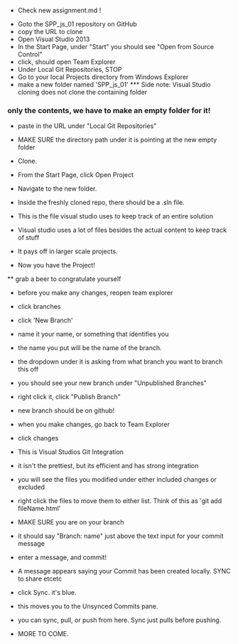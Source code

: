 ﻿* Check new assignment.md !

- Goto the SPP_js_01 repository on GitHub
- copy the URL to clone
- Open Visual Studio 2013
- In the Start Page, under "Start" you should see "Open from Source Control"
- click, should open Team Explorer
- Under Local Git Repositories, STOP
- Go to your local Projects directory from Windows Explorer
- make a new folder named 'SPP_js_01'
*** Side note: Visual Studio cloning does not clone the containing folder
### only the contents, we have to make an empty folder for it!
- paste in the URL under "Local Git Repositories"
- MAKE SURE the directory path under it is pointing at the new empty folder
- Clone.

- From the Start Page, click Open Project
- Navigate to the new folder. 
- Inside the freshly cloned repo, there should be a .sln file.
- This is the file visual studio uses to keep track of an entire solution
- Visual studio uses a lot of files besides the actual content to keep track of stuff
- It pays off in larger scale projects.
- Now you have the Project!

** grab a beer to congratulate yourself

- before you make any changes, reopen team explorer
- click branches
- click 'New Branch'
- name it your name, or something that identifies you
- the name you put will be the name of the branch.
- the dropdown under it is asking from what branch you want to branch this off
- you should see your new branch under "Unpublished Branches"
- right click it, click "Publish Branch"
- new branch should be on github!

- when you make changes, go back to Team Explorer
- click changes 
- This is Visual Studios Git Integration
- it isn't the prettiest, but its efficient and has strong integration
- you will see the files you modified under either included changes or excluded
- right click the files to move them to either list. Think of this as 'git add fileName.html'
- MAKE SURE you are on your branch
- it should say "Branch: name" just above the text input for your commit message
- enter a message, and commit!
- A message appears saying your Commit has been created locally. SYNC to share etcetc
- click Sync. it's blue.
- this moves you to the Unsynced Commits pane.
- you can sync, pull, or push from here. Sync just pulls before pushing.
- MORE TO COME.
